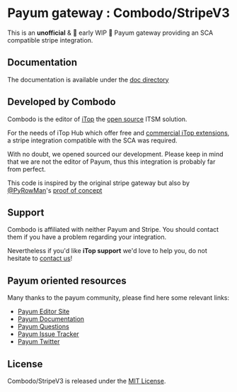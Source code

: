 # Payum gateway : Combodo/StripeV3

This is an **unofficial** & :construction: early WIP :construction: Payum gateway providing an SCA compatible stripe integration.

## Documentation
The documentation is available under the [doc directory](./doc)

## Developed by Combodo

Combodo is the editor of [iTop](https://www.itophub.io/page/about-itop) the [open source](https://github.com/Combodo/itop) ITSM solution.

For the needs of iTop Hub which offer free and [commercial iTop extensions](https://store.itophub.io/en_US/taxons/premium), a stripe integration compatible with the SCA was required.

With no doubt, we opened sourced our development. Please keep in mind that we are not the editor of Payum, thus this integration is probably far from perfect.    



This code is inspired by the original stripe gateway but also by [@PyRowMan](https://github.com/PyRowMan)'s [proof of concept](https://github.com/Payum/Payum/issues/804#issuecomment-509135558)


## Support

Combodo is affiliated with neither Payum and Stripe. You should contact them if you have a problem regarding your integration. 

Nevertheless if you'd like **iTop support** we'd love to help you, do not hesitate to [contact us](https://www.combodo.com/support-304)!


## Payum oriented resources

Many thanks to the payum community, please find here some relevant links:
* [Payum Editor Site](https://payum.forma-pro.com/)
* [Payum Documentation](https://github.com/Payum/Payum/blob/master/docs/index.md#general)
* [Payum Questions](http://stackoverflow.com/questions/tagged/payum)
* [Payum Issue Tracker](https://github.com/Payum/Payum/issues)
* [Payum Twitter](https://twitter.com/payumphp)



## License

Combodo/StripeV3 is released under the [MIT License](LICENSE).
